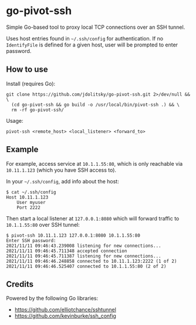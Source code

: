 # go-pivot-ssh

Simple Go-based tool to proxy local TCP connections
over an SSH tunnel.

Uses host entries found in `~/.ssh/config`
for authentication. If no `IdentifyFile` is
defined for a given host, user will be
prompted to enter password.

## How to use

Install (requires Go):
```
git clone https://github.com/jdolitsky/go-pivot-ssh.git 2>/dev/null && \
  (cd go-pivot-ssh && go build -o /usr/local/bin/pivot-ssh .) && \
  rm -rf go-pivot-ssh/
```

Usage:
```
pivot-ssh <remote_host> <local_listener> <forward_to>
```

## Example

For example, access service at `10.1.1.55:80`, which is only
reachable via `10.11.1.123` (which you have SSH access to).

In your `~/.ssh/config`, add info about the host:
```
$ cat ~/.ssh/config
Host 10.11.1.123
	User myuser
	Port 2222
```

Then start a local listener at `127.0.0.1:8080` which
will forward traffic to `10.1.1.55:80` over SSH tunnel:

```
$ pivot-ssh 10.11.1.123 127.0.0.1:8080 10.1.1.55:80
Enter SSH password: 
2021/11/11 09:46:43.239008 listening for new connections...
2021/11/11 09:46:45.711348 accepted connection
2021/11/11 09:46:45.711387 listening for new connections...
2021/11/11 09:46:46.248858 connected to 10.11.1.123:2222 (1 of 2)
2021/11/11 09:46:46.525407 connected to 10.1.1.55:80 (2 of 2)
```

## Credits

Powered by the following Go libraries:

- https://github.com/elliotchance/sshtunnel
- https://github.com/kevinburke/ssh_config
